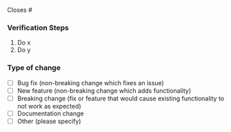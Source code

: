 <!-- Add a description here or link to the relevant GitHub issue
See https://docs.github.com/en/github/managing-your-work-on-github/linking-a-pull-request-to-an-issue on how to link an issue -->

Closes # <!-- If there is no issue to link, you can remove this -->

### Verification Steps
<!-- Add verification steps here if applicable. Remove this section if it does not apply -->
1. Do x
2. Do y

### Type of change

- [ ] Bug fix (non-breaking change which fixes an issue)
- [ ] New feature (non-breaking change which adds functionality)
- [ ] Breaking change (fix or feature that would cause existing functionality to not work as expected)
- [ ] Documentation change
- [ ] Other (please specify)
